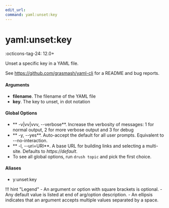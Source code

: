 ```yaml
---
edit_url: 
command: yaml:unset:key
---
```

# yaml:unset:key

:octicons-tag-24: 12.0+

Unset a specific key in a YAML file.

See https://github.com/grasmash/yaml-cli for a README and bug reports.

#### Arguments

- **filename**. The filename of the YAML file
- **key**. The key to unset, in dot notation

#### Global Options

- ** -v|vv|vvv, --verbose**. Increase the verbosity of messages: 1 for normal output, 2 for more verbose output and 3 for debug
- ** -y, --yes**. Auto-accept the default for all user prompts. Equivalent to --no-interaction.
- ** -l, --uri=URI**. A base URL for building links and selecting a multi-site. Defaults to *https://default*.
- To see all global options, run <code>drush topic</code> and pick the first choice.

#### Aliases

- y:unset:key

!!! hint "Legend"
    - An argument or option with square brackets is optional.
    - Any default value is listed at end of arg/option description.
    - An ellipsis indicates that an argument accepts multiple values separated by a space.